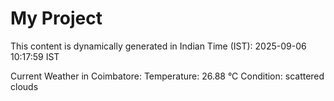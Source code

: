 # My Project

This content is dynamically generated in Indian Time (IST): 2025-09-06 10:17:59 IST


Current Weather in Coimbatore:
Temperature: 26.88 °C
Condition: scattered clouds

